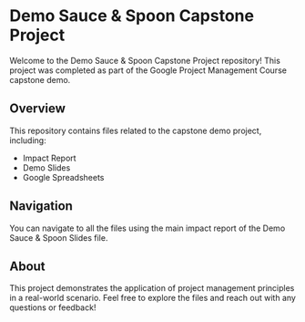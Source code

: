 # Demo Sauce & Spoon Capstone Project

Welcome to the Demo Sauce & Spoon Capstone Project repository! This project was completed as part of the Google Project Management Course capstone demo.

## Overview
This repository contains files related to the capstone demo project, including:

- Impact Report
- Demo Slides
- Google Spreadsheets

## Navigation
You can navigate to all the files using the main impact report of the Demo Sauce & Spoon Slides file.

## About
This project demonstrates the application of project management principles in a real-world scenario. Feel free to explore the files and reach out with any questions or feedback!

